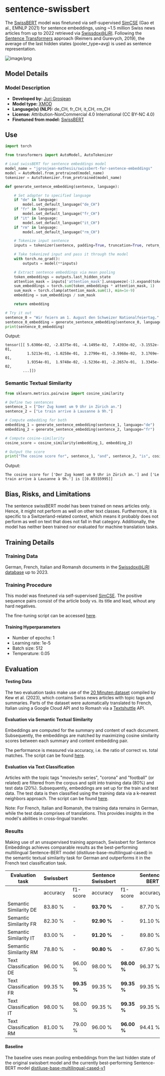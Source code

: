 # sentence-swissbert

<!-- Provide a quick summary of what the model is/does. -->

The [SwissBERT](https://huggingface.co/ZurichNLP/swissbert) model was finetuned via self-supervised [SimCSE](http://dx.doi.org/10.18653/v1/2021.emnlp-main.552) (Gao et al., EMNLP 2021) for sentence embeddings, using ~1.5 million Swiss news articles from up to 2022 retrieved via [Swissdox@LiRI](https://t.uzh.ch/1hI). Following the [Sentence Transformers](https://huggingface.co/sentence-transformers) approach (Reimers and Gurevych,
2019), the average of the last hidden states (pooler_type=avg) is used as sentence representation.

![image/png](https://cdn-uploads.huggingface.co/production/uploads/6564ab8d113e2baa55830af0/zUUu7WLJdkM2hrIE5ev8L.png)

## Model Details

### Model Description

<!-- Provide a longer summary of what this model is. -->

- **Developed by:** [Juri Grosjean](https://huggingface.co/jgrosjean)
- **Model type:** [XMOD](https://huggingface.co/facebook/xmod-base)
- **Language(s) (NLP):** de_CH, fr_CH, it_CH, rm_CH
- **License:** Attribution-NonCommercial 4.0 International (CC BY-NC 4.0)
- **Finetuned from model:** [SwissBERT](https://huggingface.co/ZurichNLP/swissbert)

## Use

<!-- Address questions around how the model is intended to be used, including the foreseeable users of the model and those affected by the model. -->

```python
import torch

from transformers import AutoModel, AutoTokenizer

# Load swissBERT for sentence embeddings model
model_name = "jgrosjean-mathesis/swissbert-for-sentence-embeddings"
model = AutoModel.from_pretrained(model_name)
tokenizer = AutoTokenizer.from_pretrained(model_name)

def generate_sentence_embedding(sentence, language):

    # Set adapter to specified language
    if "de" in language:
        model.set_default_language("de_CH")
    if "fr" in language:
        model.set_default_language("fr_CH")
    if "it" in language:
        model.set_default_language("it_CH")
    if "rm" in language:
        model.set_default_language("rm_CH")

    # Tokenize input sentence
    inputs = tokenizer(sentence, padding=True, truncation=True, return_tensors="pt", max_length=512)

    # Take tokenized input and pass it through the model
    with torch.no_grad():
        outputs = model(**inputs)

    # Extract sentence embeddings via mean pooling
    token_embeddings = outputs.last_hidden_state
    attention_mask = inputs['attention_mask'].unsqueeze(-1).expand(token_embeddings.size()).float()
    sum_embeddings = torch.sum(token_embeddings * attention_mask, 1)
    sum_mask = torch.clamp(attention_mask.sum(1), min=1e-9)
    embedding = sum_embeddings / sum_mask

    return embedding

# Try it out
sentence_0 = "Wir feiern am 1. August den Schweizer Nationalfeiertag."
sentence_0_embedding = generate_sentence_embedding(sentence_0, language="de")
print(sentence_0_embedding)
```
Output:
```
tensor([[ 5.6306e-02, -2.8375e-01, -4.1495e-02,  7.4393e-02, -3.1552e-01,
          1.5213e-01, -1.0258e-01,  2.2790e-01, -3.5968e-02,  3.1769e-01,
          1.9354e-01,  1.9748e-02, -1.5236e-01, -2.2657e-01,  1.3345e-02,
        ...]])
```

### Semantic Textual Similarity

```python
from sklearn.metrics.pairwise import cosine_similarity

# Define two sentences
sentence_1 = ["Der Zug kommt um 9 Uhr in Zürich an."]
sentence_2 = ["Le train arrive à Lausanne à 9h."]

# Compute embedding for both
embedding_1 = generate_sentence_embedding(sentence_1, language="de")
embedding_2 = generate_sentence_embedding(sentence_2, language="fr")

# Compute cosine-similarity
cosine_score = cosine_similarity(embedding_1, embedding_2)

# Output the score
print("The cosine score for", sentence_1, "and", sentence_2, "is", cosine_score)
```
Output:
```
The cosine score for ['Der Zug kommt um 9 Uhr in Zürich an.'] and ['Le train arrive à Lausanne à 9h.'] is [[0.85555995]]
```

## Bias, Risks, and Limitations

<!-- This section is meant to convey both technical and sociotechnical limitations. -->
The sentence swissBERT model has been trained on news articles only. Hence, it might not perform as well on other text classes. Furthermore, it is specific to a Switzerland-related context, which means it probably does not perform as well on text that does not fall in that category. Additionally, the model has neither been trained nor evaluated for machine translation tasks.

## Training Details

### Training Data

<!-- This should link to a Dataset Card, perhaps with a short stub of information on what the training data is all about as well as documentation related to data pre-processing or additional filtering. -->

German, French, Italian and Romansh documents in the [Swissdox@LiRI database](https://t.uzh.ch/1hI) up to 2023.

### Training Procedure 

<!-- This relates heavily to the Technical Specifications. Content here should link to that section when it is relevant to the training procedure. -->

This model was finetuned via self-supervised [SimCSE](http://dx.doi.org/10.18653/v1/2021.emnlp-main.552). The positive sequence pairs consist of the article body vs. its title and lead, wihout any hard negatives.

The fine-tuning script can be accessed [here](https://github.com/jgrosjean-mathesis/swissbert-for-sentence-embeddings/tree/main).

#### Training Hyperparameters

- Number of epochs: 1
- Learning rate: 1e-5
- Batch size: 512
- Temperature: 0.05

## Evaluation

<!-- This section describes the evaluation protocols and provides the results. -->

#### Testing Data

<!-- This should link to a Dataset Card if possible. -->

The two evaluation tasks make use of the [20 Minuten dataset](https://www.zora.uzh.ch/id/eprint/234387/) compiled by Kew et al. (2023), which contains Swiss news articles with topic tags and summaries. Parts of the dataset were automatically translated to French, Italian using a Google Cloud API and to Romash via a [Textshuttle](https://textshuttle.com/en) API.

#### Evaluation via Semantic Textual Similarity

<!-- These are the things the evaluation is disaggregating by, e.g., subpopulations or domains. -->

Embeddings are computed for the summary and content of each document. Subsequently, the embeddings are matched by maximizing cosine similarity scores between each summary and content embedding pair.

The performance is measured via accuracy, i.e. the ratio of correct vs. total matches. The script can be found [here](https://github.com/jgrosjean-mathesis/swissbert-for-sentence-embeddings/tree/main).


#### Evaluation via Text Classification

<!-- These are the evaluation metrics being used, ideally with a description of why. -->

Articles with the topic tags "movies/tv series", "corona" and "football" (or related) are filtered from the corpus and split into training data (80%) and test data (20%). Subsequently, embeddings are set up for the train and test data. The test data is then classified using the training data via a k-nearest neighbors approach. The script can be found [here](https://github.com/jgrosjean-mathesis/swissbert-for-sentence-embeddings/tree/main).

Note: For French, Italian and Romansh, the training data remains in German, while the test data comprises of translations. This provides insights in the model's abilities in cross-lingual transfer.

### Results

Making use of an unsupervised training approach, Swissbert for Sentence Embeddings achieves comparable results as the best-performing multilingual Sentence-BERT model (distiluse-base-multilingual-cased) in the semantic textual similarity task for German and outperforms it in the French text classification task.

| Evaluation task        |Swissbert |           |Sentence Swissbert|           |Sentence-BERT|           |
|------------------------|----------|-----------|------------------|-----------|-------------|-----------|
|                        |accuracy  |f1-score   |accuracy          |f1-score   |accuracy     |f1-score   |
| Semantic Similarity DE | 83.80 %  | -         |**93.70 %**       |    -      |  87.70 %    |    -      |
| Semantic Similarity FR | 82.30 %  | -         |**92.90 %**       |    -      |  91.10 %    |    -      |
| Semantic Similarity IT | 83.00 %  | -         |**91.20 %**       |    -      |  89.80 %    |    -      |
| Semantic Similarity RM | 78.80 %  | -         |**90.80 %**       |    -      |  67.90 %    |    -      |
| Text Classification DE | 96.00 %  |  96.00 %  |  98.00 %         |**98.00 %**|  96.37 %    |  96.34 %  |
| Text Classification FR | 99.35 %  |**99.35 %**|  99.35 %         |**99.35 %**|  99.35 %    |**99.35 %**|
| Text Classification IT | 98.00 %  |  98.00 %  |  99.35 %         |**99.35 %**|  99.35 %    |**99.35 %**|
| Text Classification RM | 81.00 %  |  79.00 %  |  96.00 %         |**96.00 %**|  94.41 %    |  94.36 %  |

#### Baseline

The baseline uses mean pooling embeddings from the last hidden state of the original swissbert model and the currently best-performing Sentence-BERT model [distiluse-base-multilingual-cased-v1](https://huggingface.co/sentence-transformers/distiluse-base-multilingual-cased-v1)

